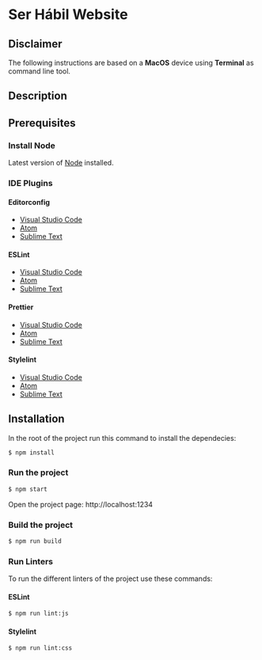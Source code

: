 # Ser Hábil Website

## Disclaimer

The following instructions are based on a **MacOS** device using **Terminal** as command line tool.

## Description

## Prerequisites

### Install Node

Latest version of [Node](https://nodejs.org/en/) installed.

### IDE Plugins

#### Editorconfig

* [Visual Studio Code](https://marketplace.visualstudio.com/items?itemName=EditorConfig.EditorConfig)
* [Atom](https://github.com/sindresorhus/atom-editorconfig#readme)
* [Sublime Text](https://github.com/sindresorhus/editorconfig-sublime#readme)

#### ESLint

* [Visual Studio Code](https://marketplace.visualstudio.com/items?itemName=dbaeumer.vscode-eslint)
* [Atom](https://atom.io/packages/linter-eslint)
* [Sublime Text](https://github.com/SublimeLinter/SublimeLinter-eslint)

#### Prettier

* [Visual Studio Code](https://marketplace.visualstudio.com/items?itemName=esbenp.prettier-vscode)
* [Atom](https://github.com/prettier/prettier-atom)
* [Sublime Text](https://packagecontrol.io/packages/JsPrettier)

#### Stylelint

* [Visual Studio Code](https://marketplace.visualstudio.com/items?itemName=stylelint.vscode-stylelint)
* [Atom](https://github.com/AtomLinter/linter-stylelint)
* [Sublime Text](https://github.com/SublimeLinter/SublimeLinter-stylelint)

## Installation

In the root of the project run this command to install the dependecies:

```sh
$ npm install
```

### Run the project

```sh
$ npm start
```

Open the project page: http://localhost:1234

### Build the project

```sh
$ npm run build
```

### Run Linters

To run the different linters of the project use these commands:

#### ESLint

```sh
$ npm run lint:js
```

#### Stylelint

```sh
$ npm run lint:css
```
